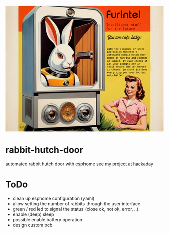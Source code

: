 ![poster](https://github.com/crjeder/rabbit-hutch-door/blob/main/plakat.png)
# rabbit-hutch-door
automated rabbit hutch door with esphome
[see my project at hackaday](https://hackaday.io/project/194924-automated-rabbit-hutch-door)
# ToDo
- clean up esphome configuration (yaml)
- allow setting the number of rabbits through the user interface
- green / red led to signal the status (close ok, not ok, error, ..)
- enable (deep) sleep
- possible enable battery operation
- design custom pcb
